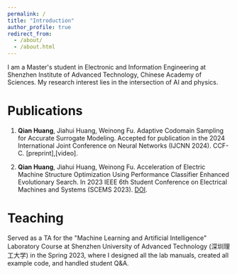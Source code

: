 ```yaml
---
permalink: /
title: "Introduction"
author_profile: true
redirect_from: 
  - /about/
  - /about.html
---
```


I am a Master's student in Electronic and Information Engineering at Shenzhen Institute of Advanced Technology, Chinese Academy of Sciences. My research interest lies in the intersection of AI and physics.

Publications
======
1. **Qian Huang**, Jiahui Huang, Weinong Fu. Adaptive Codomain Sampling for Accurate Surrogate Modeling. Accepted for publication in the 2024 International Joint Conference on Neural Networks (IJCNN 2024). CCF-C. [preprint],[video].


1. **Qian Huang**, Jiahui Huang, Weinong Fu. Acceleration of Electric Machine Structure Optimization Using Performance Classifier Enhanced Evolutionary Search. In 2023 IEEE 6th Student Conference on Electrical Machines and Systems (SCEMS 2023). [DOI](https://ieeexplore.ieee.org/document/10379235).


Teaching
======
Served as a TA for the "Machine Learning and Artificial Intelligence" Laboratory Course at Shenzhen University of Advanced Technology (深圳理工大学) in the Spring 2023, where I designed all the lab manuals, created all example code, and handled student Q&A.
